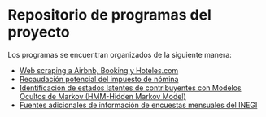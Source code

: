 # Repositorio de programas del proyecto 

Los programas se encuentran organizados de la siguiente manera:

* [Web scraping a Airbnb, Booking y Hoteles.com](src/web_scraping/src/scrape/)
* [Recaudación potencial del impuesto de nómina](IMSS_NOMINA/src/)
* [Identificación de estados latentes de contribuyentes con Modelos Ocultos de Markov (HMM-Hidden Markov Model)](src/markov/)
* [Fuentes adicionales de información de encuestas mensuales del INEGI](src/fuentes_adicionales/)